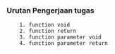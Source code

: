 ### Urutan Pengerjaan tugas

```
    1. function void
    2. function return
    3. function parameter void
    4. function parameter return
```